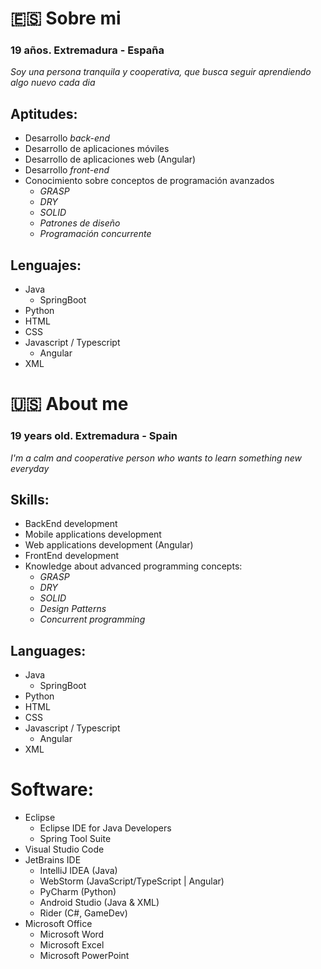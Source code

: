 # 🇪🇸 Sobre mi

### 19 años. Extremadura - España
*Soy una persona tranquila y cooperativa, que busca seguir aprendiendo algo nuevo cada dia*

## Aptitudes:
- Desarrollo *back-end*
- Desarrollo de aplicaciones móviles
- Desarrollo de aplicaciones web (Angular)
- Desarrollo *front-end*
- Conocimiento sobre conceptos de programación avanzados
	- *GRASP*
	- *DRY*
	- *SOLID*
	- *Patrones de diseño*
	- *Programación concurrente*

## Lenguajes:
- Java
	- SpringBoot
- Python
- HTML
- CSS
- Javascript / Typescript
	- Angular
- XML


# 🇺🇸 About me
### 19 years old. Extremadura - Spain
*I'm a calm and cooperative person who wants to learn something new everyday*

## Skills:
- BackEnd development
- Mobile applications development
- Web applications development (Angular)
- FrontEnd development
- Knowledge about advanced programming concepts:
	- *GRASP*
	- *DRY*
	- *SOLID*
	- *Design Patterns*
	- *Concurrent programming* 

## Languages:
- Java
	- SpringBoot
- Python
- HTML
- CSS
- Javascript / Typescript
	- Angular
- XML

# Software:
- Eclipse
	- Eclipse IDE for Java Developers
	- Spring Tool Suite
- Visual Studio Code
- JetBrains IDE
	- IntelliJ IDEA (Java)
	- WebStorm (JavaScript/TypeScript | Angular)
	- PyCharm (Python)
	- Android Studio (Java & XML)
	- Rider (C#, GameDev)
- Microsoft Office
	- Microsoft Word
	- Microsoft Excel
	- Microsoft PowerPoint




